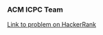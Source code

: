 
<h3>ACM ICPC Team</h3>

[Link to problem on HackerRank](https://www.hackerrank.com/challenges/acm-icpc-team/problem)

